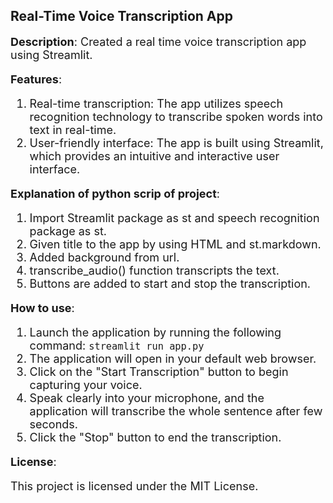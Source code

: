 ## Real-Time Voice Transcription App
<font size = "4.5"><b>Description</b>: Created a real time voice transcription app using Streamlit.

<font size = "4.5"><b>Features</b>:
1. Real-time transcription: The app utilizes speech recognition technology to transcribe spoken words into text in real-time.
2. User-friendly interface: The app is built using Streamlit, which provides an intuitive and interactive user interface.

<font size = "4.5"><b>Explanation of python scrip of project</b>:
1. Import Streamlit package as st and speech recognition package as st.
2. Given title to the app by using HTML and st.markdown.
3. Added background from url.
4. transcribe_audio() function transcripts the text.
5. Buttons are added to start and stop the transcription.

<font size = "4.5"><b>How to use</b>:
1. Launch the application by running the following command:
    `streamlit run app.py`
2. The application will open in your default web browser.
3. Click on the "Start Transcription" button to begin capturing your voice.
4. Speak clearly into your microphone, and the application will transcribe the whole sentence after few seconds.
5. Click the "Stop" button to end the transcription.

<font size = "4.5"><b>License</b>:

This project is licensed under the MIT License.
